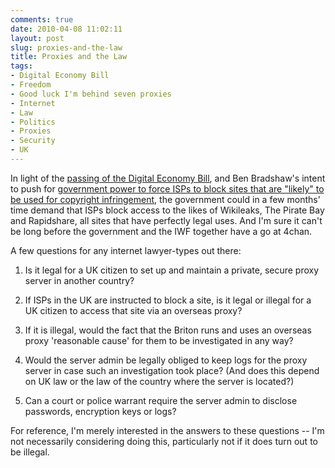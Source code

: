 ```yaml
---
comments: true
date: 2010-04-08 11:02:11
layout: post
slug: proxies-and-the-law
title: Proxies and the Law
tags:
- Digital Economy Bill
- Freedom
- Good luck I'm behind seven proxies
- Internet
- Law
- Politics
- Proxies
- Security
- UK
---
```


In light of the [passing of the Digital Economy Bill](/blog/welcome-to-the-new-digital-economy), and Ben Bradshaw's intent to push for [government power to force ISPs to block sites that are "likely" to be used for copyright infringement](http://paidcontent.co.uk/article/419-digital-economy-bill-govt-will-put-site-blocking-to-consultation-and-vo/), the government could in a few months' time demand that ISPs block access to the likes of Wikileaks, The Pirate Bay and Rapidshare, all sites that have perfectly legal uses.  And I'm sure it can't be long before the government and the IWF together have a go at 4chan.

A few questions for any internet lawyer-types out there:

	
  1. Is it legal for a UK citizen to set up and maintain a private, secure proxy server in another country?

	
  2. If ISPs in the UK are instructed to block a site, is it legal or illegal for a UK citizen to access that site via an overseas proxy?

	
  3. If it is illegal, would the fact that the Briton runs and uses an overseas proxy 'reasonable cause' for them to be investigated in any way?

	
  4. Would the server admin be legally obliged to keep logs for the proxy server in case such an investigation took place?  (And does this depend on UK law or the law of the country where the server is located?)

	
  5. Can a court or police warrant require the server admin to disclose passwords, encryption keys or logs?

For reference, I'm merely interested in the answers to these questions -- I'm not necessarily considering doing this, particularly not if it does turn out to be illegal.
